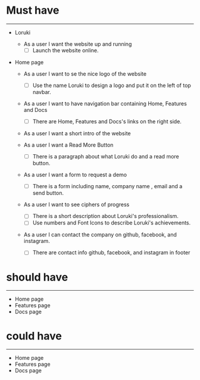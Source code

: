 <!-- Alina: backlog start-->

# Must have

---

- Loruki
  - As a user I want the website up and running
    - [ ] Launch the website online.
- Home page

  - As a user I want to se the nice logo of the website

    - [ ] Use the name Loruki to design a logo and put it on the left of top
          navbar.

  - As a user I want to have navigation bar containing Home, Features and Docs

    - [ ] There are Home, Features and Docs's links on the right side.

  - As a user I want a short intro of the website
  - As a user I want a Read More Button

    - [ ] There is a paragraph about what Loruki do and a read more button.

  - As a user I want a form to request a demo

    - [ ] There is a form including name, company name , email and a send
          button.

  - As a user I want to see ciphers of progress

    - [ ] There is a short description about Loruki's professionalism.
    - [ ] Use numbers and Font Icons to describe Loruki's achievements.

  - As a user I can contact the company on github, facebook, and instagram.
    - [ ] There are contact info github, facebook, and instagram in footer

# should have

---

- Home page
- Features page
- Docs page

# could have

---

- Home page
- Features page
- Docs page
   <!-- Alina: backlog end-->
